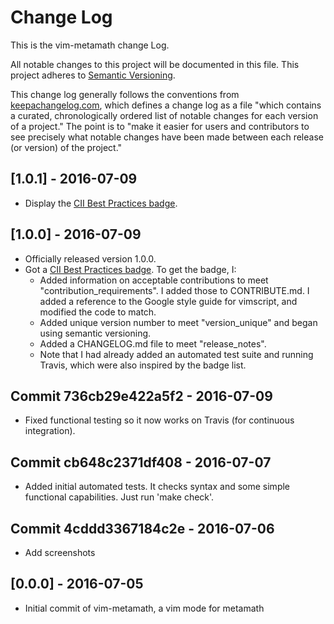 # Change Log

This is the vim-metamath change Log.

All notable changes to this project will be documented in this file.
This project adheres to [Semantic Versioning](http://semver.org/).

This change log generally follows the conventions from
[keepachangelog.com](http://keepachangelog.com/), which defines
a change log as a file
"which contains a curated, chronologically ordered list
of notable changes for each version of a project."
The point is to "make it easier for users and contributors
to see precisely what notable changes have been made between
each release (or version) of the project."

## [1.0.1] - 2016-07-09

- Display the [CII Best Practices badge](https://bestpractices.coreinfrastructure.org/projects/240).

## [1.0.0] - 2016-07-09

- Officially released version 1.0.0.
- Got a [CII Best Practices badge](https://bestpractices.coreinfrastructure.org/projects/240). To get the badge, I:
  - Added information on acceptable contributions to meet
    "contribution_requirements".
    I added those to CONTRIBUTE.md.  I added a reference to the
    Google style guide for vimscript, and modified the code to match.
  - Added unique version number to meet "version_unique" and began using
    semantic versioning.
  - Added a CHANGELOG.md file to meet "release_notes".
  - Note that I had already added an automated test suite and running
    Travis, which were also inspired by the badge list.

## Commit 736cb29e422a5f2 - 2016-07-09

- Fixed functional testing so it now works on Travis
  (for continuous integration).

## Commit cb648c2371df408 - 2016-07-07

- Added initial automated tests.  It checks syntax and some simple
  functional capabilities. Just run 'make check'.

## Commit 4cddd3367184c2e - 2016-07-06

- Add screenshots


## [0.0.0] - 2016-07-05

- Initial commit of vim-metamath, a vim mode for metamath

